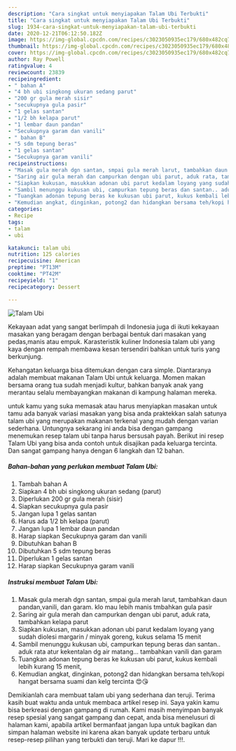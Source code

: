 ```yaml
---
description: "Cara singkat untuk menyiapakan Talam Ubi Terbukti"
title: "Cara singkat untuk menyiapakan Talam Ubi Terbukti"
slug: 1934-cara-singkat-untuk-menyiapakan-talam-ubi-terbukti
date: 2020-12-21T06:12:50.182Z
image: https://img-global.cpcdn.com/recipes/c3023050935ec179/680x482cq70/talam-ubi-foto-resep-utama.jpg
thumbnail: https://img-global.cpcdn.com/recipes/c3023050935ec179/680x482cq70/talam-ubi-foto-resep-utama.jpg
cover: https://img-global.cpcdn.com/recipes/c3023050935ec179/680x482cq70/talam-ubi-foto-resep-utama.jpg
author: Ray Powell
ratingvalue: 4
reviewcount: 23839
recipeingredient:
- " bahan A"
- "4 bh ubi singkong ukuran sedang parut"
- "200 gr gula merah sisir"
- "secukupnya gula pasir"
- "1 gelas santan"
- "1/2 bh kelapa parut"
- "1 lembar daun pandan"
- "Secukupnya garam dan vanili"
- " bahan B"
- "5 sdm tepung beras"
- "1 gelas santan"
- "Secukupnya garam vanili"
recipeinstructions:
- "Masak gula merah dgn santan, smpai gula merah larut, tambahkan daun pandan,vanili, dan garam. klo mau lebih manis tmbahkan gula pasir"
- "Saring air gula merah dan campurkan dengan ubi parut, aduk rata, tambahkan kelapa parut"
- "Siapkan kukusan, masukkan adonan ubi parut kedalam loyang yang sudah diolesi margarin / minyak goreng, kukus selama 15 menit"
- "Sambil menunggu kukusan ubi, campurkan tepung beras dan santan.. aduk rata atur kekentalan dg air matang... tambahkan vanili dan garam"
- "Tuangkan adonan tepung beras ke kukusan ubi parut, kukus kembali lebih kurang 15 menit,"
- "Kemudian angkat, dinginkan, potong2 dan hidangkan bersama teh/kopi hangat bersama suami dan kelg tercinta 😍😘"
categories:
- Recipe
tags:
- talam
- ubi

katakunci: talam ubi 
nutrition: 125 calories
recipecuisine: American
preptime: "PT13M"
cooktime: "PT42M"
recipeyield: "1"
recipecategory: Dessert

---
```



![Talam Ubi](https://img-global.cpcdn.com/recipes/c3023050935ec179/680x482cq70/talam-ubi-foto-resep-utama.jpg)

Kekayaan adat yang sangat berlimpah di Indonesia juga di ikuti kekayaan masakan yang beragam dengan berbagai bentuk dari masakan yang pedas,manis atau empuk. Karasteristik kuliner Indonesia talam ubi yang kaya dengan rempah membawa kesan tersendiri bahkan untuk turis yang berkunjung.




Kehangatan keluarga bisa ditemukan dengan cara simple. Diantaranya adalah membuat makanan Talam Ubi untuk keluarga. Momen makan bersama orang tua sudah menjadi kultur, bahkan banyak anak yang merantau selalu membayangkan makanan di kampung halaman mereka.

untuk kamu yang suka memasak atau harus menyiapkan masakan untuk tamu ada banyak variasi masakan yang bisa anda praktekkan salah satunya talam ubi yang merupakan makanan terkenal yang mudah dengan varian sederhana. Untungnya sekarang ini anda bisa dengan gampang menemukan resep talam ubi tanpa harus bersusah payah.
Berikut ini resep Talam Ubi yang bisa anda contoh untuk disajikan pada keluarga tercinta. Dan sangat gampang hanya dengan 6 langkah dan 12 bahan.


<!--inarticleads1-->

##### Bahan-bahan yang perlukan membuat Talam Ubi:

1. Tambah  bahan A
1. Siapkan 4 bh ubi singkong ukuran sedang (parut)
1. Diperlukan 200 gr gula merah (sisir)
1. Siapkan secukupnya gula pasir
1. Jangan lupa 1 gelas santan
1. Harus ada 1/2 bh kelapa (parut)
1. Jangan lupa 1 lembar daun pandan
1. Harap siapkan Secukupnya garam dan vanili
1. Dibutuhkan  bahan B
1. Dibutuhkan 5 sdm tepung beras
1. Diperlukan 1 gelas santan
1. Harap siapkan Secukupnya garam vanili




<!--inarticleads2-->

##### Instruksi membuat  Talam Ubi:

1. Masak gula merah dgn santan, smpai gula merah larut, tambahkan daun pandan,vanili, dan garam. klo mau lebih manis tmbahkan gula pasir
1. Saring air gula merah dan campurkan dengan ubi parut, aduk rata, tambahkan kelapa parut
1. Siapkan kukusan, masukkan adonan ubi parut kedalam loyang yang sudah diolesi margarin / minyak goreng, kukus selama 15 menit
1. Sambil menunggu kukusan ubi, campurkan tepung beras dan santan.. aduk rata atur kekentalan dg air matang... tambahkan vanili dan garam
1. Tuangkan adonan tepung beras ke kukusan ubi parut, kukus kembali lebih kurang 15 menit,
1. Kemudian angkat, dinginkan, potong2 dan hidangkan bersama teh/kopi hangat bersama suami dan kelg tercinta 😍😘




Demikianlah cara membuat talam ubi yang sederhana dan teruji. Terima kasih buat waktu anda untuk membaca artikel resep ini. Saya yakin kamu bisa berkreasi dengan gampang di rumah. Kami masih menyimpan banyak resep spesial yang sangat gampang dan cepat, anda bisa menelusuri di halaman kami, apabila artikel bermanfaat jangan lupa untuk bagikan dan simpan halaman website ini karena akan banyak update terbaru untuk resep-resep pilihan yang terbukti dan teruji. Mari ke dapur !!!. 
